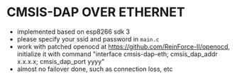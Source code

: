
# CMSIS-DAP OVER ETHERNET

- implemented based on esp8266 sdk 3
- please specify your ssid and password in ```main.c```
- work with patched openocd at https://github.com/ReinForce-II/openocd, initialize it with command "interface cmsis-dap-eth; cmsis_dap_addr x.x.x.x; cmsis_dap_port yyyy"
- almost no failover done, such as connection loss, etc 
